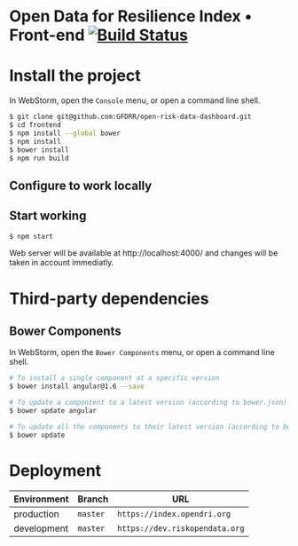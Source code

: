 # Open Data for Resilience Index • Front-end [![Build Status](https://travis-ci.com/GFDRR/open-risk-data-dashboard.svg?branch=master)](https://travis-ci.com/GFDRR/open-risk-data-dashboard)


# Install the project

In WebStorm, open the `Console` menu, or open a command line shell.

```bash
$ git clone git@github.com:GFDRR/open-risk-data-dashboard.git
$ cd frontend
$ npm install --global bower
$ npm install
$ bower install
$ npm run build
```

## Configure to work locally

## Start working

```bash
$ npm start
```

Web server will be available at http://localhost:4000/ and changes will be taken in account immediatly.

# Third-party dependencies

## Bower Components

In WebStorm, open the `Bower Components` menu, or open a command line shell.

```bash
# To install a single component at a specific version
$ bower install angular@1.6 --save

# To update a compontent to a latest version (according to bower.json)
$ bower update angular

# To update all the components to their latest version (according to bower.json)
$ bower update
```

# Deployment

| Environment       | Branch    | URL
| ---               | ---       | ---
| production        | `master`  | `https://index.opendri.org`
| development       | `master`  | `https://dev.riskopendata.org`
